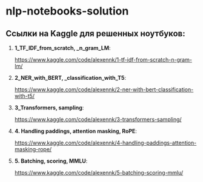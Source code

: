 # nlp-notebooks-solution

## Ссылки на Kaggle для решенных ноутбуков:

1. **1_TF_IDF_from_scratch, _n_gram_LM**:

    https://www.kaggle.com/code/alexennk/1-tf-idf-from-scratch-n-gram-lm/

2. **2_NER_with_BERT, _classification_with_T5**:

    https://www.kaggle.com/code/alexennk/2-ner-with-bert-classification-with-t5/


3. **3_Transformers, sampling**:

    https://www.kaggle.com/code/alexennk/3-transformers-sampling/

4. **4. Handling paddings, attention masking, RoPE**:

    https://www.kaggle.com/code/alexennk/4-handling-paddings-attention-masking-rope/

5. **5. Batching, scoring, MMLU**:

    https://www.kaggle.com/code/alexennk/5-batching-scoring-mmlu/